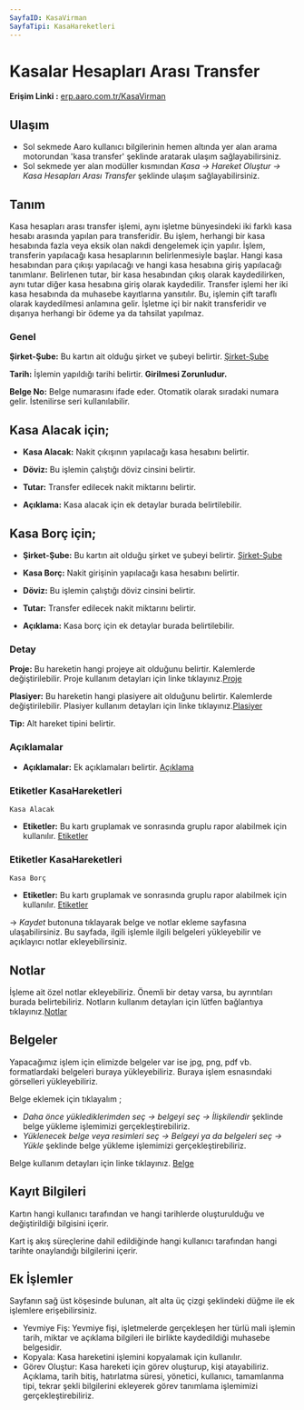 ```yaml
---
SayfaID: KasaVirman
SayfaTipi: KasaHareketleri
---
```


# Kasalar Hesapları Arası Transfer

**Erişim Linki :** [erp.aaro.com.tr/KasaVirman](erp.aaro.com.tr/KasaVirman)

## Ulaşım 

- Sol sekmede Aaro kullanıcı bilgilerinin hemen altında yer alan arama motorundan 'kasa transfer' şeklinde aratarak ulaşım sağlayabilirsiniz.
- Sol sekmede yer alan modüller kısmından *Kasa -> Hareket Oluştur -> Kasa Hesapları Arası Transfer* şeklinde ulaşım sağlayabilirsiniz.

## Tanım

Kasa hesapları arası transfer işlemi, aynı işletme bünyesindeki iki farklı kasa hesabı arasında yapılan para transferidir. 
Bu işlem, herhangi bir kasa hesabında fazla veya eksik olan nakdi dengelemek için yapılır.
İşlem, transferin yapılacağı kasa hesaplarının belirlenmesiyle başlar. Hangi kasa hesabından para çıkışı yapılacağı ve hangi kasa hesabına giriş yapılacağı tanımlanır.
Belirlenen tutar, bir kasa hesabından çıkış olarak kaydedilirken, aynı tutar diğer kasa hesabına giriş olarak kaydedilir.
Transfer işlemi her iki kasa hesabında da muhasebe kayıtlarına yansıtılır. Bu, işlemin çift taraflı olarak kaydedilmesi anlamına gelir.
İşletme içi bir nakit transferidir ve dışarıya herhangi bir ödeme ya da tahsilat yapılmaz.

### Genel 

**Şirket-Şube:** Bu kartın ait olduğu şirket ve şubeyi belirtir. [Şirket-Şube](../TemelOzellikler/SirketSubeHareket.md)

**Tarih:** İşlemin yapıldığı tarihi belirtir. **Girilmesi Zorunludur.**

**Belge No:** Belge numarasını ifade eder. Otomatik olarak sıradaki numara gelir. İstenilirse seri kullanılabilir.

## Kasa Alacak için;

- **Kasa Alacak:** Nakit çıkışının yapılacağı kasa hesabını belirtir.

- **Döviz:** Bu işlemin çalıştığı döviz cinsini belirtir.
	
- **Tutar:** Transfer edilecek nakit miktarını belirtir.

- **Açıklama:** Kasa alacak için ek detaylar burada belirtilebilir. 

## Kasa Borç için;

- **Şirket-Şube:** Bu kartın ait olduğu şirket ve şubeyi belirtir. [Şirket-Şube](../TemelOzellikler/SirketSubeHareket.md)

- **Kasa Borç:** Nakit girişinin yapılacağı kasa hesabını belirtir.

- **Döviz:** Bu işlemin çalıştığı döviz cinsini belirtir.
	
- **Tutar:** Transfer edilecek nakit miktarını belirtir.

- **Açıklama:** Kasa borç için ek detaylar burada belirtilebilir. 

### Detay

**Proje:** Bu hareketin hangi projeye ait olduğunu belirtir. Kalemlerde değiştirilebilir. Proje kullanım detayları için linke tıklayınız.[Proje](../TemelOzellikler/Proje.md)

**Plasiyer:** Bu hareketin hangi plasiyere ait olduğunu belirtir. Kalemlerde değiştirilebilir. Plasiyer kullanım detayları için linke tıklayınız.[Plasiyer](../TemelOzellikler/Plasiyer.md)

**Tip:** Alt hareket tipini belirtir.

### Açıklamalar

- **Açıklamalar:** Ek açıklamaları belirtir. [Açıklama](../TemelOzellikler/Aciklama.md)

### Etiketler KasaHareketleri
	Kasa Alacak

- **Etiketler:** Bu kartı gruplamak ve sonrasında gruplu rapor alabilmek için kullanılır. [Etiketler](../TemelOzellikler/Etiketler.md)

### Etiketler KasaHareketleri
	Kasa Borç

- **Etiketler:** Bu kartı gruplamak ve sonrasında gruplu rapor alabilmek için kullanılır. [Etiketler](../TemelOzellikler/Etiketler.md)

-> *Kaydet* butonuna tıklayarak belge ve notlar ekleme sayfasına ulaşabilirsiniz. 
Bu sayfada, ilgili işlemle ilgili belgeleri yükleyebilir ve açıklayıcı notlar ekleyebilirsiniz.

## Notlar 

İşleme ait özel notlar ekleyebiliriz. Önemli bir detay varsa, bu ayrıntıları burada belirtebiliriz. Notların kullanım detayları için lütfen bağlantıya tıklayınız.[Notlar](../TemelOzellikler/Notlar.md)

## Belgeler

Yapacağımız işlem için elimizde belgeler var ise jpg, png, pdf vb. formatlardaki belgeleri buraya yükleyebiliriz.
Buraya işlem esnasındaki görselleri yükleyebiliriz.

Belge eklemek için tıklayalım ;

- *Daha önce yüklediklerimden seç -> belgeyi seç -> İlişkilendir* şeklinde belge yükleme işlemimizi gerçekleştirebiliriz.
- *Yüklenecek belge veya resimleri seç -> Belgeyi ya da belgeleri seç -> Yükle* şeklinde belge yükleme işlemimizi gerçekleştirebiliriz.

Belge kullanım detayları için linke tıklayınız. [Belge](../TemelOzellikler/Belgeler.md)

## Kayıt Bilgileri

Kartın hangi kullanıcı tarafından ve hangi tarihlerde oluşturulduğu ve değiştirildiği bilgisini içerir.

Kart iş akış süreçlerine dahil edildiğinde hangi kullanıcı tarafından hangi tarihte onaylandığı bilgilerini içerir. 

## Ek İşlemler

 Sayfanın sağ üst köşesinde bulunan, alt alta üç çizgi şeklindeki düğme ile ek işlemlere erişebilirsiniz.








- Yevmiye Fiş: Yevmiye fişi, işletmelerde gerçekleşen her türlü mali işlemin tarih, miktar ve açıklama bilgileri ile birlikte kaydedildiği muhasebe belgesidir.
- Kopyala: Kasa hareketini işlemini kopyalamak için kullanılır.
- Görev Oluştur: Kasa hareketi için görev oluşturup, kişi atayabiliriz. Açıklama, tarih bitiş, hatırlatma süresi, yönetici, kullanıcı, tamamlanma tipi, tekrar şekli bilgilerini ekleyerek görev tanımlama işlemimizi gerçekleştirebiliriz.


